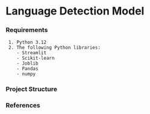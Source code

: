 # Language Detection Model
 ### Requirements
     1. Python 3.12 
     2. The following Python libraries:
        - Streamlit
        - Scikit-learn
        - Joblib
        - Pandas
        - numpy
 ### Project Structure

 ### References
